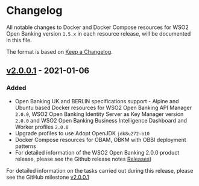 # Changelog

All notable changes to Docker and Docker Compose resources for WSO2 Open Banking version `1.5.x` in each resource release, will be documented in this file.

The format is based on [Keep a Changelog](https://keepachangelog.com/en/1.0.0/).

## [v2.0.0.1] - 2021-01-06

### Added

- Open Banking UK and BERLIN specifications support	- Alpine and Ubuntu based Docker resources for WSO2 Open Banking API Manager `2.0.0`, WSO2 Open Banking Identity Server
  as Key Manager version `2.0.0` and WSO2 Open Banking Business Intelligence Dashboard and Worker profiles `2.0.0`
- Upgrade profiles to use Adopt OpenJDK `jdk8u272-b10`
- Docker Compose resources for OBAM, OBKM with OBBI deployment patterns
- For detailed information of the WSO2 Open Banking 2.0.0 product release, please see the Github release notes [Releases](https://github.com/wso2-enterprise/financial-open-banking/releases))

For detailed information on the tasks carried out during this release, please see the GitHub milestone [v2.0.0.1](https://github.com/wso2/docker-open-banking/milestone/8)

[v2.0.0.1]: https://github.com/wso2/docker-open-banking/compare/v1.5.0.2...2.0.0

